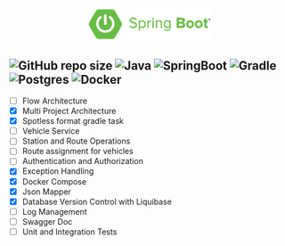 <p align="center">
    <img src="assets/springboot.png" alt="spring boot" width="220">  
</p>

![GitHub repo size](https://img.shields.io/github/repo-size/hikmetkutuk/public-transport?color=inactive&logo=github&style=for-the-badge)
![Java](https://img.shields.io/static/v1?&logo=openjdk&label=java&message=17&color=f29111&style=for-the-badge)
![SpringBoot](https://img.shields.io/static/v1?&logo=springboot&label=spring%20boot&message=3.2.4&color=6db33f&style=for-the-badge)
![Gradle](https://img.shields.io/static/v1?&logo=gradle&label=gradle&message=8.8&color=32abc2&style=for-the-badge)
![Postgres](https://img.shields.io/static/v1?&logo=postgresql&label=postgre%20sql&message=15.5&color=336791&style=for-the-badge)
![Docker](https://img.shields.io/static/v1?&logo=docker&label=docker&message=25.0.2&color=086dd7&style=for-the-badge)
---

- [ ] Flow Architecture
- [x] Multi Project Architecture
- [x] Spotless format gradle task
- [ ] Vehicle Service
- [ ] Station and Route Operations
- [ ] Route assignment for vehicles
- [ ] Authentication and Authorization
- [x] Exception Handling
- [x] Docker Compose
- [x] Json Mapper
- [x] Database Version Control with Liquibase
- [ ] Log Management
- [ ] Swagger Doc
- [ ] Unit and Integration Tests